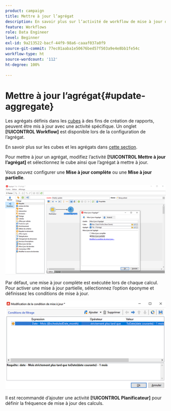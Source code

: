 ```yaml
---
product: campaign
title: Mettre à jour l’agrégat
description: En savoir plus sur l’activité de workflow de mise à jour d’agrégat
feature: Workflows
role: Data Engineer
level: Beginner
exl-id: 9a213522-bacf-44f9-98a6-caaaf037a0f9
source-git-commit: 77ec01aaba1e50676bed57f503a9e4e8bb1fe54c
workflow-type: ht
source-wordcount: '112'
ht-degree: 100%

---
```


# Mettre à jour l’agrégat{#update-aggregate}

Les agrégats définis dans les [cubes](../../v8/reporting/gs-cubes.md) à des fins de création de rapports, peuvent être mis à jour avec une activité spécifique. Un onglet **[!UICONTROL Workflow]** est disponible lors de la configuration de l’agrégat.

En savoir plus sur les cubes et les agrégats dans [cette section](../../v8/reporting/customize-cubes.md#calculate-and-use-aggregates).

Pour mettre à jour un agrégat, modifiez l’activité **[!UICONTROL Mettre à jour l’agrégat]** et sélectionnez le cube ainsi que l’agrégat à mettre à jour.

Vous pouvez configurer une **Mise à jour complète** ou une **Mise à jour partielle**.

![](assets/update-aggregate-details.png)

Par défaut, une mise à jour complète est exécutée lors de chaque calcul. Pour activer une mise à jour partielle, sélectionnez l’option éponyme et définissez les conditions de mise à jour.

![](assets/update-aggregate-partial.png)

Il est recommandé d’ajouter une activité **[!UICONTROL Planificateur]** pour définir la fréquence de mise à jour des calculs.
